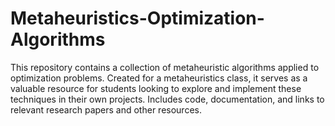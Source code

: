 # Metaheuristics-Optimization-Algorithms
This repository contains a collection of metaheuristic algorithms applied to optimization problems. Created for a metaheuristics class, it serves as a valuable resource for students looking to explore and implement these techniques in their own projects. Includes code, documentation, and links to relevant research papers and other resources.
